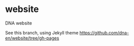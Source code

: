 # website
DNA website

See this branch, using Jekyll theme
https://github.com/dna-en/website/tree/gh-pages
